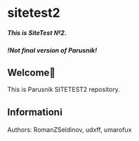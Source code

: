 # sitetest2
##### This is SiteTest №2.
##### !Not final version of Parusnik!
## Welcome👋
This is Parusnik SITETEST2 repository.
## Informationℹ
Authors: RomanZSeldinov, udxff, umarofux
